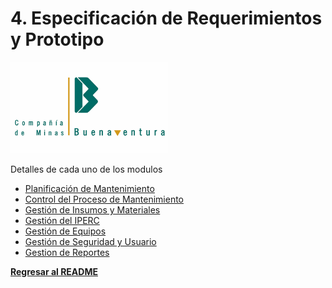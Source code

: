 # 4. Especificación de Requerimientos y Prototipo


<img src="../1/logo.png" alt="logo" style="width: 50%; height: auto;" />

Detalles de cada uno de los modulos
- [Planificación de Mantenimiento](4.1/4.1.md)
- [Control del Proceso de Mantenimiento](4.2/4.2.md)
- [Gestión de Insumos y Materiales](4.3/4.3.md)
- [Gestión del IPERC](4.4/4.4.md)
- [Gestión de Equipos](4.5/4.5.md)
- [Gestión de Seguridad y Usuario](4.6/4.6.md)
- [Gestion de Reportes](4.7/4.7.md)

**[Regresar al README](../README.md)**